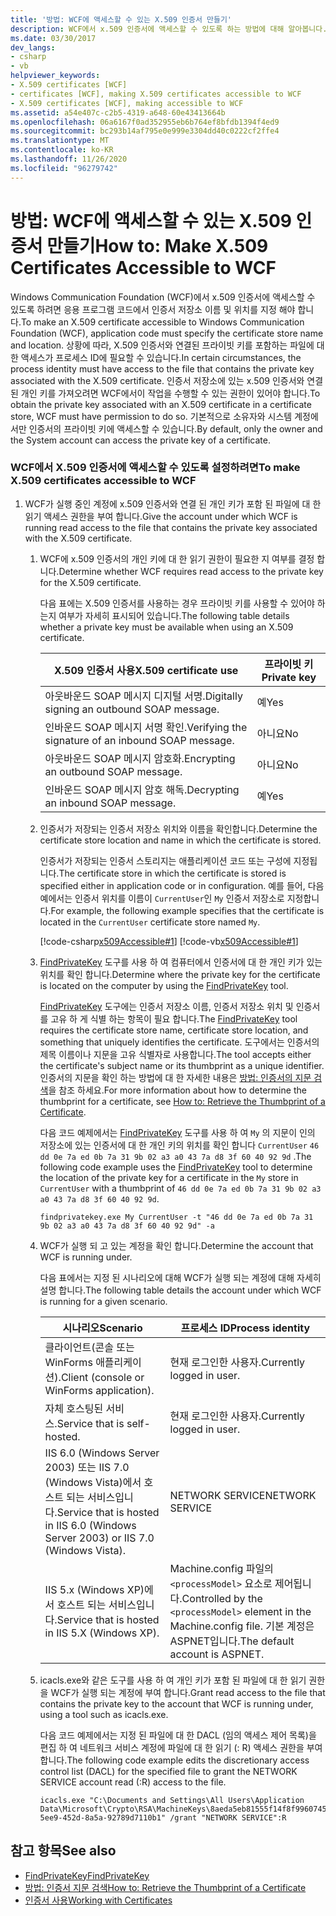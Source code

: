 ```yaml
---
title: '방법: WCF에 액세스할 수 있는 X.509 인증서 만들기'
description: WCF에서 x.509 인증서에 액세스할 수 있도록 하는 방법에 대해 알아봅니다. 응용 프로그램 코드는 인증서 저장소 이름 및 위치를 지정 해야 합니다. 다른 요구 사항이 있을 수 있습니다.
ms.date: 03/30/2017
dev_langs:
- csharp
- vb
helpviewer_keywords:
- X.509 certificates [WCF]
- certificates [WCF], making X.509 certificates accessible to WCF
- X.509 certificates [WCF], making accessible to WCF
ms.assetid: a54e407c-c2b5-4319-a648-60e43413664b
ms.openlocfilehash: 06a6167f0ad352955eb6b764ef8bfdb1394f4ed9
ms.sourcegitcommit: bc293b14af795e0e999e3304dd40c0222cf2ffe4
ms.translationtype: MT
ms.contentlocale: ko-KR
ms.lasthandoff: 11/26/2020
ms.locfileid: "96279742"
---
```

# <a name="how-to-make-x509-certificates-accessible-to-wcf"></a><span data-ttu-id="fce0f-105">방법: WCF에 액세스할 수 있는 X.509 인증서 만들기</span><span class="sxs-lookup"><span data-stu-id="fce0f-105">How to: Make X.509 Certificates Accessible to WCF</span></span>

<span data-ttu-id="fce0f-106">Windows Communication Foundation (WCF)에서 x.509 인증서에 액세스할 수 있도록 하려면 응용 프로그램 코드에서 인증서 저장소 이름 및 위치를 지정 해야 합니다.</span><span class="sxs-lookup"><span data-stu-id="fce0f-106">To make an X.509 certificate accessible to Windows Communication Foundation (WCF), application code must specify the certificate store name and location.</span></span> <span data-ttu-id="fce0f-107">상황에 따라, X.509 인증서와 연결된 프라이빗 키를 포함하는 파일에 대한 액세스가 프로세스 ID에 필요할 수 있습니다.</span><span class="sxs-lookup"><span data-stu-id="fce0f-107">In certain circumstances, the process identity must have access to the file that contains the private key associated with the X.509 certificate.</span></span> <span data-ttu-id="fce0f-108">인증서 저장소에 있는 x.509 인증서와 연결 된 개인 키를 가져오려면 WCF에서이 작업을 수행할 수 있는 권한이 있어야 합니다.</span><span class="sxs-lookup"><span data-stu-id="fce0f-108">To obtain the private key associated with an X.509 certificate in a certificate store, WCF must have permission to do so.</span></span> <span data-ttu-id="fce0f-109">기본적으로 소유자와 시스템 계정에서만 인증서의 프라이빗 키에 액세스할 수 있습니다.</span><span class="sxs-lookup"><span data-stu-id="fce0f-109">By default, only the owner and the System account can access the private key of a certificate.</span></span>  
  
### <a name="to-make-x509-certificates-accessible-to-wcf"></a><span data-ttu-id="fce0f-110">WCF에서 X.509 인증서에 액세스할 수 있도록 설정하려면</span><span class="sxs-lookup"><span data-stu-id="fce0f-110">To make X.509 certificates accessible to WCF</span></span>  
  
1. <span data-ttu-id="fce0f-111">WCF가 실행 중인 계정에 x.509 인증서와 연결 된 개인 키가 포함 된 파일에 대 한 읽기 액세스 권한을 부여 합니다.</span><span class="sxs-lookup"><span data-stu-id="fce0f-111">Give the account under which WCF is running read access to the file that contains the private key associated with the X.509 certificate.</span></span>  
  
    1. <span data-ttu-id="fce0f-112">WCF에 x.509 인증서의 개인 키에 대 한 읽기 권한이 필요한 지 여부를 결정 합니다.</span><span class="sxs-lookup"><span data-stu-id="fce0f-112">Determine whether WCF requires read access to the private key for the X.509 certificate.</span></span>  
  
         <span data-ttu-id="fce0f-113">다음 표에는 X.509 인증서를 사용하는 경우 프라이빗 키를 사용할 수 있어야 하는지 여부가 자세히 표시되어 있습니다.</span><span class="sxs-lookup"><span data-stu-id="fce0f-113">The following table details whether a private key must be available when using an X.509 certificate.</span></span>  
  
        |<span data-ttu-id="fce0f-114">X.509 인증서 사용</span><span class="sxs-lookup"><span data-stu-id="fce0f-114">X.509 certificate use</span></span>|<span data-ttu-id="fce0f-115">프라이빗 키</span><span class="sxs-lookup"><span data-stu-id="fce0f-115">Private key</span></span>|  
        |---------------------------|-----------------|  
        |<span data-ttu-id="fce0f-116">아웃바운드 SOAP 메시지 디지털 서명.</span><span class="sxs-lookup"><span data-stu-id="fce0f-116">Digitally signing an outbound SOAP message.</span></span>|<span data-ttu-id="fce0f-117">예</span><span class="sxs-lookup"><span data-stu-id="fce0f-117">Yes</span></span>|  
        |<span data-ttu-id="fce0f-118">인바운드 SOAP 메시지 서명 확인.</span><span class="sxs-lookup"><span data-stu-id="fce0f-118">Verifying the signature of an inbound SOAP message.</span></span>|<span data-ttu-id="fce0f-119">아니요</span><span class="sxs-lookup"><span data-stu-id="fce0f-119">No</span></span>|  
        |<span data-ttu-id="fce0f-120">아웃바운드 SOAP 메시지 암호화.</span><span class="sxs-lookup"><span data-stu-id="fce0f-120">Encrypting an outbound SOAP message.</span></span>|<span data-ttu-id="fce0f-121">아니요</span><span class="sxs-lookup"><span data-stu-id="fce0f-121">No</span></span>|  
        |<span data-ttu-id="fce0f-122">인바운드 SOAP 메시지 암호 해독.</span><span class="sxs-lookup"><span data-stu-id="fce0f-122">Decrypting an inbound SOAP message.</span></span>|<span data-ttu-id="fce0f-123">예</span><span class="sxs-lookup"><span data-stu-id="fce0f-123">Yes</span></span>|  
  
    2. <span data-ttu-id="fce0f-124">인증서가 저장되는 인증서 저장소 위치와 이름을 확인합니다.</span><span class="sxs-lookup"><span data-stu-id="fce0f-124">Determine the certificate store location and name in which the certificate is stored.</span></span>  
  
         <span data-ttu-id="fce0f-125">인증서가 저장되는 인증서 스토리지는 애플리케이션 코드 또는 구성에 지정됩니다.</span><span class="sxs-lookup"><span data-stu-id="fce0f-125">The certificate store in which the certificate is stored is specified either in application code or in configuration.</span></span> <span data-ttu-id="fce0f-126">예를 들어, 다음 예에서는 인증서 위치를 이름이 `CurrentUser`인 `My` 인증서 저장소로 지정합니다.</span><span class="sxs-lookup"><span data-stu-id="fce0f-126">For example, the following example specifies that the certificate is located in the `CurrentUser` certificate store named `My`.</span></span>  
  
         [!code-csharp[x509Accessible#1](../../../../samples/snippets/csharp/VS_Snippets_CFX/x509accessible/cs/source.cs#1)]
         [!code-vb[x509Accessible#1](../../../../samples/snippets/visualbasic/VS_Snippets_CFX/x509accessible/vb/source.vb#1)]  
  
    3. <span data-ttu-id="fce0f-127">[FindPrivateKey](../samples/findprivatekey.md) 도구를 사용 하 여 컴퓨터에서 인증서에 대 한 개인 키가 있는 위치를 확인 합니다.</span><span class="sxs-lookup"><span data-stu-id="fce0f-127">Determine where the private key for the certificate is located on the computer by using the [FindPrivateKey](../samples/findprivatekey.md) tool.</span></span>  
  
         <span data-ttu-id="fce0f-128">[FindPrivateKey](../samples/findprivatekey.md) 도구에는 인증서 저장소 이름, 인증서 저장소 위치 및 인증서를 고유 하 게 식별 하는 항목이 필요 합니다.</span><span class="sxs-lookup"><span data-stu-id="fce0f-128">The [FindPrivateKey](../samples/findprivatekey.md) tool requires the certificate store name, certificate store location, and something that uniquely identifies the certificate.</span></span> <span data-ttu-id="fce0f-129">도구에서는 인증서의 제목 이름이나 지문을 고유 식별자로 사용합니다.</span><span class="sxs-lookup"><span data-stu-id="fce0f-129">The tool accepts either the certificate's subject name or its thumbprint as a unique identifier.</span></span> <span data-ttu-id="fce0f-130">인증서의 지문을 확인 하는 방법에 대 한 자세한 내용은 [방법: 인증서의 지문 검색](how-to-retrieve-the-thumbprint-of-a-certificate.md)을 참조 하세요.</span><span class="sxs-lookup"><span data-stu-id="fce0f-130">For more information about how to determine the thumbprint for a certificate, see [How to: Retrieve the Thumbprint of a Certificate](how-to-retrieve-the-thumbprint-of-a-certificate.md).</span></span>  
  
         <span data-ttu-id="fce0f-131">다음 코드 예제에서는 [FindPrivateKey](../samples/findprivatekey.md) 도구를 사용 하 여 `My` 의 지문이 인의 저장소에 있는 인증서에 대 한 개인 키의 위치를 확인 합니다 `CurrentUser` `46 dd 0e 7a ed 0b 7a 31 9b 02 a3 a0 43 7a d8 3f 60 40 92 9d` .</span><span class="sxs-lookup"><span data-stu-id="fce0f-131">The following code example uses the [FindPrivateKey](../samples/findprivatekey.md) tool to determine the location of the private key for a certificate in the `My` store in `CurrentUser` with a thumbprint of `46 dd 0e 7a ed 0b 7a 31 9b 02 a3 a0 43 7a d8 3f 60 40 92 9d`.</span></span>  
  
        ```console
        findprivatekey.exe My CurrentUser -t "46 dd 0e 7a ed 0b 7a 31 9b 02 a3 a0 43 7a d8 3f 60 40 92 9d" -a  
        ```  
  
    4. <span data-ttu-id="fce0f-132">WCF가 실행 되 고 있는 계정을 확인 합니다.</span><span class="sxs-lookup"><span data-stu-id="fce0f-132">Determine the account that WCF is running under.</span></span>  
  
         <span data-ttu-id="fce0f-133">다음 표에서는 지정 된 시나리오에 대해 WCF가 실행 되는 계정에 대해 자세히 설명 합니다.</span><span class="sxs-lookup"><span data-stu-id="fce0f-133">The following table details the account under which WCF is running for a given scenario.</span></span>  
  
        |<span data-ttu-id="fce0f-134">시나리오</span><span class="sxs-lookup"><span data-stu-id="fce0f-134">Scenario</span></span>|<span data-ttu-id="fce0f-135">프로세스 ID</span><span class="sxs-lookup"><span data-stu-id="fce0f-135">Process identity</span></span>|  
        |--------------|----------------------|  
        |<span data-ttu-id="fce0f-136">클라이언트(콘솔 또는 WinForms 애플리케이션).</span><span class="sxs-lookup"><span data-stu-id="fce0f-136">Client (console or WinForms application).</span></span>|<span data-ttu-id="fce0f-137">현재 로그인한 사용자.</span><span class="sxs-lookup"><span data-stu-id="fce0f-137">Currently logged in user.</span></span>|  
        |<span data-ttu-id="fce0f-138">자체 호스팅된 서비스.</span><span class="sxs-lookup"><span data-stu-id="fce0f-138">Service that is self-hosted.</span></span>|<span data-ttu-id="fce0f-139">현재 로그인한 사용자.</span><span class="sxs-lookup"><span data-stu-id="fce0f-139">Currently logged in user.</span></span>|  
        |<span data-ttu-id="fce0f-140">IIS 6.0 (Windows Server 2003) 또는 IIS 7.0 (Windows Vista)에서 호스트 되는 서비스입니다.</span><span class="sxs-lookup"><span data-stu-id="fce0f-140">Service that is hosted in IIS 6.0 (Windows Server 2003) or IIS 7.0 (Windows Vista).</span></span>|<span data-ttu-id="fce0f-141">NETWORK SERVICE</span><span class="sxs-lookup"><span data-stu-id="fce0f-141">NETWORK SERVICE</span></span>|  
        |<span data-ttu-id="fce0f-142">IIS 5.x (Windows XP)에서 호스트 되는 서비스입니다.</span><span class="sxs-lookup"><span data-stu-id="fce0f-142">Service that is hosted in IIS 5.X (Windows XP).</span></span>|<span data-ttu-id="fce0f-143">Machine.config 파일의 `<processModel>` 요소로 제어됩니다.</span><span class="sxs-lookup"><span data-stu-id="fce0f-143">Controlled by the `<processModel>` element in the Machine.config file.</span></span> <span data-ttu-id="fce0f-144">기본 계정은 ASPNET입니다.</span><span class="sxs-lookup"><span data-stu-id="fce0f-144">The default account is ASPNET.</span></span>|  
  
    5. <span data-ttu-id="fce0f-145">icacls.exe와 같은 도구를 사용 하 여 개인 키가 포함 된 파일에 대 한 읽기 권한을 WCF가 실행 되는 계정에 부여 합니다.</span><span class="sxs-lookup"><span data-stu-id="fce0f-145">Grant read access to the file that contains the private key to the account that WCF is running under, using a tool such as icacls.exe.</span></span>  
  
         <span data-ttu-id="fce0f-146">다음 코드 예제에서는 지정 된 파일에 대 한 DACL (임의 액세스 제어 목록)을 편집 하 여 네트워크 서비스 계정에 파일에 대 한 읽기 (: R) 액세스 권한을 부여 합니다.</span><span class="sxs-lookup"><span data-stu-id="fce0f-146">The following code example edits the discretionary access control list (DACL) for the specified file to grant the NETWORK SERVICE account read (:R) access to the file.</span></span>  
  
        ```console
        icacls.exe "C:\Documents and Settings\All Users\Application Data\Microsoft\Crypto\RSA\MachineKeys\8aeda5eb81555f14f8f9960745b5a40d_38f7de48-5ee9-452d-8a5a-92789d7110b1" /grant "NETWORK SERVICE":R  
        ```  
  
## <a name="see-also"></a><span data-ttu-id="fce0f-147">참고 항목</span><span class="sxs-lookup"><span data-stu-id="fce0f-147">See also</span></span>

- [<span data-ttu-id="fce0f-148">FindPrivateKey</span><span class="sxs-lookup"><span data-stu-id="fce0f-148">FindPrivateKey</span></span>](../samples/findprivatekey.md)
- [<span data-ttu-id="fce0f-149">방법: 인증서 지문 검색</span><span class="sxs-lookup"><span data-stu-id="fce0f-149">How to: Retrieve the Thumbprint of a Certificate</span></span>](how-to-retrieve-the-thumbprint-of-a-certificate.md)
- [<span data-ttu-id="fce0f-150">인증서 사용</span><span class="sxs-lookup"><span data-stu-id="fce0f-150">Working with Certificates</span></span>](working-with-certificates.md)
